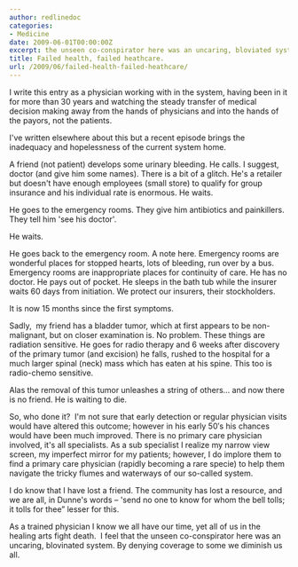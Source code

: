 ```yaml
---
author: redlinedoc
categories:
- Medicine
date: 2009-06-01T00:00:00Z
excerpt: the unseen co-conspirator here was an uncaring, bloviated system
title: Failed health, failed heathcare.
url: /2009/06/failed-health-failed-heathcare/
---
```


I write this entry as a physician working with in the system, having been in it for more than 30 years and watching the steady transfer of medical decision making away from the hands of physicians and into the hands of the payors, not the patients.

I've written elsewhere about this but a recent episode brings the inadequacy and hopelessness of the current system home.

A friend (not patient) develops some urinary bleeding. He calls. I suggest, doctor (and give him some names). There is a bit of a glitch. He's a retailer but doesn't have enough employees (small store) to qualify for group insurance and his individual rate is enormous. He waits.

He goes to the emergency rooms. They give him antibiotics and painkillers. They tell him 'see his doctor'.

He waits.

He goes back to the emergency room. A note here. Emergency rooms are wonderful places for stopped hearts, lots of bleeding, run over by a bus. Emergency rooms are inappropriate places for continuity of care. He has no doctor. He pays out of pocket. He sleeps in the bath tub while the insurer waits 60 days from initiation. We protect our insurers, their stockholders.

It is now 15 months since the first symptoms.

Sadly,  my friend has a bladder tumor, which at first appears to be non-malignant, but on closer examination is. No problem. These things are radiation sensitive. He goes for radio therapy and 6 weeks after discovery of the primary tumor (and excision) he falls, rushed to the hospital for a much larger spinal (neck) mass which has eaten at his spine. This too is radio-chemo sensitive.

Alas the removal of this tumor unleashes a string of others&#8230; and now there is no friend. He is waiting to die.

So, who done it?  I'm not sure that early detection or regular physician visits would have altered this outcome; however in his early 50&#8242;s his chances would have been much improved. There is no primary care physician involved, it's all specialists. As a sub specialist I realize my narrow view screen, my imperfect mirror for my patients; however, I do implore them to find a primary care physician (rapidly becoming a rare specie) to help them navigate the tricky flumes and waterways of our so-called system.

I do know that I have lost a friend. The community has lost a resource, and we are all, in Dunne's words &#8211; 'send no one to know for whom the bell tolls; it tolls for thee&#8221; lesser for this.

As a trained physician I know we all have our time, yet all of us in the healing arts fight death.  I feel that the unseen co-conspirator here was an uncaring, blovinated system. By denying coverage to some we diminish us all.
